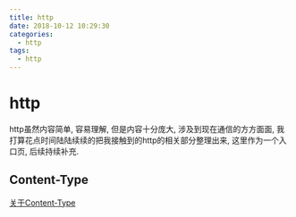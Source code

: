 ```yaml
---
title: http
date: 2018-10-12 10:29:30
categories:
  - http
tags:
  - http
---
```


# http

http虽然内容简单, 容易理解, 但是内容十分庞大, 涉及到现在通信的方方面面, 我打算花点时间陆陆续续的把我接触到的http的相关部分整理出来, 这里作为一个入口页, 后续持续补充.
<!-- more -->

## Content-Type

[关于Content-Type](https://kricsleo.com/Content-Type/)
